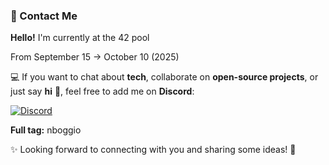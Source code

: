 
### 💬 Contact Me

**Hello!** I'm currently at the 42 pool

From September 15 → October 10 (2025) 

💻 If you want to chat about **tech**, collaborate on **open-source projects**, or just say **hi** 👋, feel free to add me on **Discord**:

[![Discord](https://img.shields.io/badge/Discord-nboggio-5865F2?logo=discord\&logoColor=white)](https://discordapp.com/users/1373547000162680862)

**Full tag:** nboggio

✨ Looking forward to connecting with you and sharing some ideas! 🚀

